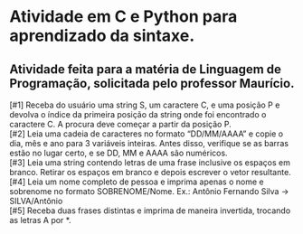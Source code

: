 # Atividade em C e Python para aprendizado da sintaxe.

## Atividade feita para a matéria de Linguagem de Programação, solicitada pelo professor Maurício.

[#1] Receba do usuário uma string S, um caractere C, e uma posição P e devolva o ı́ndice da primeira posição da string onde foi encontrado o caractere C. A procura deve começar a partir da posição P. <br>
[#2] Leia uma cadeia de caracteres no formato “DD/MM/AAAA” e copie o dia, mês e ano para 3 variáveis inteiras. Antes disso, verifique se as barras estão no lugar certo, e se DD, MM e AAAA são numéricos. <br>
[#3] Leia uma string contendo letras de uma frase inclusive os espaços em branco. Retirar os espaços em branco e depois escrever o vetor resultante. <br>
[#4] Leia um nome completo de pessoa e imprima apenas o nome e sobrenome no formato SOBRENOME/Nome. Ex.: Antônio Fernando Silva → SILVA/Antônio <br>
[#5] Receba duas frases distintas e imprima de maneira invertida, trocando as letras A por *.
<br>